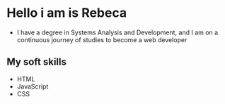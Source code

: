 
# Hello i am is Rebeca

- I have a degree in Systems Analysis and Development, and I am on a continuous journey of studies to become a web developer

## My soft skills

- HTML 
- JavaScript
- CSS

<!--
**Becca-dev/Becca-dev** is a ✨ _special_ ✨ repository because its `README.md` (this file) appears on your GitHub profile.

Here are some ideas to get you started:

- 🌱 I’m currently learning ...
- 👯 I’m looking to collaborate on ...
- 🤔 I’m looking for help with ...
- 💬 Ask me about ...
- 📫 How to reach me: ...
- 😄 Pronouns: ...
- ⚡ Fun fact: ...
-->
